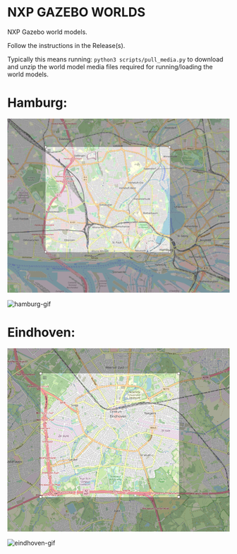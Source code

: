 # NXP GAZEBO WORLDS
NXP Gazebo world models.

Follow the instructions in the Release(s).

Typically this means running: `python3 scripts/pull_media.py` to download and unzip the world model media files required for running/loading the world models.

# Hamburg:

![hamburg-area](https://github.com/rudislabs/nxp_gazebo_worlds/blob/main/readme_media/hamburg.png)

![hamburg-gif](https://github.com/rudislabs/nxp_gazebo_worlds/blob/main/readme_media/hamburg.gif)

# Eindhoven:

![eindhoven-area](https://github.com/rudislabs/nxp_gazebo_worlds/blob/main/readme_media/eindhoven.png)

![eindhoven-gif](https://github.com/rudislabs/nxp_gazebo_worlds/blob/main/readme_media/eindhoven.gif)


